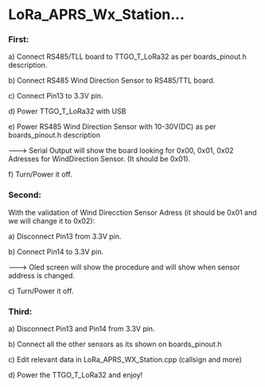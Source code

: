 # LoRa_APRS_Wx_Station...

### First:

a) Connect RS485/TLL board to TTGO_T_LoRa32 as per boards_pinout.h description.

b) Connect RS485 Wind Direction Sensor to RS485/TTL board.

c) Connect Pin13 to 3.3V pin.

d) Power TTGO_T_LoRa32 with USB

e) Power RS485 Wind Direction Sensor with 10-30V(DC) as per boards_pinout.h description

---> Serial Output will show the board looking for 0x00, 0x01, 0x02 Adresses for WindDirection Sensor. (It should be 0x01).

f) Turn/Power it off.


### Second:

With the validation of Wind Direcction Sensor Adress (it should be 0x01 and we will change it to 0x02):

a) Disconnect Pin13 from 3.3V pin.

b) Connect Pin14 to 3.3V pin.

---> Oled screen will show the procedure and will show when sensor address is changed.

c) Turn/Power it off.


### Third:

a) Disconnect Pin13 and Pin14 from 3.3V pin.

b) Connect all the other sensors as its shown on boards_pinout.h

c) Edit relevant data in LoRa_APRS_WX_Station.cpp (callsign and more)

d) Power the TTGO_T_LoRa32 and enjoy!
